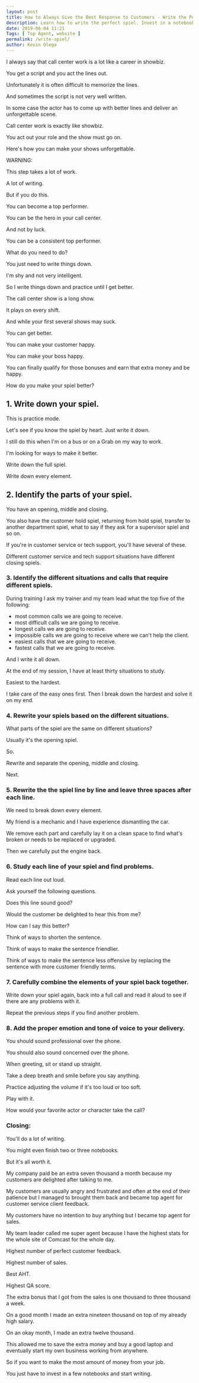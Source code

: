 ```yaml
--- 
layout: post 
title: How to Always Give the Best Response to Customers - Write the Perfect Spiel
description: Learn how to write the perfect spiel. Invest in a notebook and earn all the extra bonuses that your company provides.
date: 2019-06-04 11:21
Tags: [ Top Agent, website ]
permalink: /write-spiel/ 
author: Kevin Olega 
--- 
```

I always say that call center work is a lot like a career in showbiz.

You get a script and you act the lines out.

Unfortunately it is often difficult to memorize the lines.

And sometimes the script is not very well written.

In some case the actor has to come up with better lines and deliver an unforgettable scene.

Call center work is exactly like showbiz.

You act out your role and the show must go on.

Here's how you can make your shows unforgettable.

WARNING:

This step takes a lot of work.

A lot of writing.

But if you do this.

You can become a top performer.

You can be the hero in your call center.

And not by luck.

You can be a consistent top performer.

What do you need to do?

You just need to write things down.

I'm shy and not very intelligent.

So I write things down and practice until I get better.

The call center show is a long show.

It plays on every shift.

And while your first several shows may suck. 

You can get better.

You can make your customer happy.

You can make your boss happy.

You can finally qualify for those bonuses and earn that extra money and be happy.

How do you make your spiel better?

## 1. Write down your spiel.

This is practice mode. 

Let's see if you know the spiel by heart.
Just write it down. 

I still do this when I'm on a bus or on a Grab on my way to work. 

I'm looking for ways to make it better.

Write down the full spiel. 

Write down every element.

## 2. Identify the parts of your spiel.

You have an opening, middle and closing. 

You also have the customer hold spiel, returning from hold spiel, transfer to another department spiel, what to say if they ask for a supervisor spiel and so on. 

If you're in customer service or tech support, you'll have several of these. 

Different customer service and tech support situations have different closing spiels.

### 3. Identify the different situations and calls that require different spiels.

During training I ask my trainer and my team lead what the top five of the following: 

- most common calls we are going to receive.
- most difficult calls we are going to receive.
- longest calls we are going to receive.
- impossible calls we are going to receive where we can't help the client.
- easiest calls that we are going to receive.
- fastest calls that we are going to receive.

And I write it all down.

At the end of my session, I have at least thirty situations to study. 

Easiest to the hardest.

I take care of the easy ones first. Then I break down the hardest and solve it on my end.

### 4. Rewrite your spiels based on the different situations.

What parts of the spiel are the same on different situations?

Usually it's the opening spiel. 

So.

Rewrite and separate the opening, middle and closing.

Next.


### 5. Rewrite the the spiel line by line and leave three spaces after each line.

We need to break down every element. 

My friend is a mechanic and I have experience dismantling the car. 

We remove each part and carefully lay it on a clean space to find what's broken or needs to be replaced or upgraded.

Then we carefully put the engine back.

### 6. Study each line of your spiel and find problems.

Read each line out loud.

Ask yourself the following questions.

Does this line sound good?

Would the customer be delighted to hear this from me?

How can I say this better?

Think of ways to shorten the sentence.

Think of ways to make the sentence friendlier.

Think of ways to make the sentence less offensive by replacing the sentence with more customer friendly terms.


### 7. Carefully combine the elements of your spiel back together.

Write down your spiel again, back into a full call and read it aloud to see if there are any problems with it.

Repeat the previous steps if you find another problem.

### 8. Add the proper emotion and tone of voice to your delivery.

You should sound professional over the phone. 

You should also sound concerned over the phone.

When greeting, sit or stand up straight. 

Take a deep breath and smile before you say anything.

Practice adjusting the volume if it's too loud or too soft.

Play with it. 

How would your favorite actor or character take the call?

### Closing:

You'll do a lot of writing.

You might even finish two or three notebooks.

But it's all worth it.

My company paid be an extra seven thousand a month because my customers are delighted after talking to me.

My customers are usually angry and frustrated and often at the end of their patience but I managed to brought them back and became top agent for customer service client feedback.

My customers have no intention to buy anything but I became top agent for sales.

My team leader called me super agent because I have the highest stats for the whole site of Comcast for the whole day. 

Highest number of perfect customer feedback.

Highest number of sales.

Best AHT.

Highest QA score.

The extra bonus that I got from the sales is one thousand to three thousand a week.

On a good month I made an extra nineteen thousand on top of my already high salary. 

On an okay month, I made an extra twelve thousand.

This allowed me to save the extra money and buy a good laptop and eventually start my own business working from anywhere.

So if you want to make the most amount of money from your job.

You just have to invest in a few notebooks and start writing.